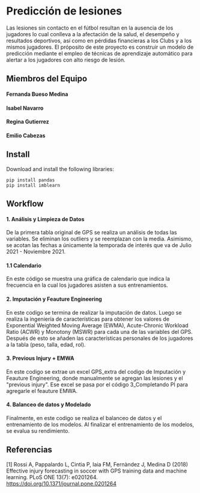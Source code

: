 # Predicción de lesiones
Las lesiones sin contacto en el fútbol resultan en la ausencia de los jugadores lo cual conlleva a la afectación de la salud, el desempeño y resultados deportivos, así como en pérdidas financieras a los Clubs y a los mismos jugadores. El próposito de este proyecto es construir un modelo de predicción mediante el empleo de técnicas de aprendizaje automático para alertar a los jugadores con alto riesgo de lesión.

## Miembros del Equipo
#### Fernanda Bueso Medina
#### Isabel Navarro
#### Regina Gutierrez
#### Emilio Cabezas

## Install
Download and install the following libraries:
```
pip install pandas
pip install imblearn
```

## Workflow

#### 1. Análisis y Limpieza de Datos
De la primera tabla original de GPS se realiza un análisis de todas las variables. Se eliminan los outliers y se reemplazan con la media. Asimismo, se acotan las fechas a únicamente la temporada de interés que va de Julio 2021 - Noviembre 2021. 

  #### 1.1 Calendario
  En este código se muestra una gráfica de calendario que indica la frecuencia en la cual los jugadores asisten a sus   entrenamientos. 

#### 2. Imputación y Feauture Engineering
En este codigo se termina de realizar la imputación de datos. Luego se realiza la ingeniería de características para obtener los valores de Exponential Weighted Moving Average (EWMA), Acute-Chronic Workload Ratio (ACWR) y Monotony (MSWR) para cada una de las variables del GPS. Después de esto se añaden las características personales de los jugadores a la tabla (peso, talla, edad, rol). 


#### 3. Previous Injury + EMWA
En este codigo se extrae un excel GPS_extra del codigo de Imputación y Feauture Engineering, donde manualmente se agregan las lesiones y el "previous injury". Ese excel se pasa por el código 3_Completando PI para agregarle el feauture EMWA.

#### 4. Balanceo de datos y Modelado
Finalmente, en este codigo se realiza el balanceo de datos y el entrenamiento de los modelos. Al finalizar el entrenamiento de los modelos, se evalua su rendimiento.


## Referencias
[1] Rossi A, Pappalardo L, Cintia P, Iaia FM, Fernàndez J, Medina D (2018) Effective injury forecasting in soccer with GPS training data and machine learning. PLoS ONE 13(7): e0201264. https://doi.org/10.1371/journal.pone.0201264

